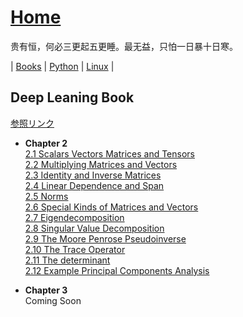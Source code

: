 # [Home](https://shinkoryo.github.io)

贵有恒，何必三更起五更睡。最无益，只怕一日暴十日寒。

| [Books](./book/books_index.md) | [Python](./python/python_index.md) | [Linux](./linux/linux_index.md) |

## Deep Leaning Book
[参照リンク](https://hadrienj.github.io)
* __Chapter 2__  
[2.1 Scalars Vectors Matrices and Tensors](./dlbook/chap2/2.1.md)  
[2.2 Multiplying Matrices and Vectors](./dlbook/chap2/2.2.md)  
[2.3 Identity and Inverse Matrices](./dlbook/chap2/2.3.md)  
[2.4 Linear Dependence and Span](./dlbook/chap2/2.4.md)  
[2.5 Norms](./dlbook/chap2/2.5.md)  
[2.6 Special Kinds of Matrices and Vectors](./dlbook/chap2/2.6.md)  
[2.7 Eigendecomposition](./dlbook/chap2/2.7.md)  
[2.8 Singular Value Decomposition](./dlbook/chap2/2.8.md)  
[2.9 The Moore Penrose Pseudoinverse](./dlbook/chap2/2.9.md)  
[2.10 The Trace Operator](./dlbook/chap2/2.10.md)  
[2.11 The determinant](./dlbook/chap2/2.11.md)  
[2.12 Example Principal Components Analysis](./dlbook/chap2/2.12.md)  

* __Chapter 3__  
  Coming Soon
